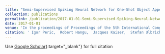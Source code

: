 ```yaml
---
title: "Semi-Supervised Spiking Neural Network for One-Shot Object Appearance Learning"
collection: publications
permalink: /publication/2017-01-01-Semi-Supervised-Spiking-Neural-Network-for-One-Shot-Object-Appearance-Learning
date: 2017-01-01
venue: 'In the proceedings of Proceedings of the 5th International Congress on Neurotechnology, Electronics and Informatics - NEUROTECHNIX,'
citation: ' Igor Peric,  Robert Hangu,  Jacques Kaiser,  Stefan Ulbrich,  Arne Roennau,  Johann Zoellner,  Ruediger Dillman, &quot;Semi-Supervised Spiking Neural Network for One-Shot Object Appearance Learning.&quot; In the proceedings of Proceedings of the 5th International Congress on Neurotechnology, Electronics and Informatics - NEUROTECHNIX,, 2017.'
---
```

Use [Google Scholar](https://scholar.google.com/scholar?q=Semi+Supervised+Spiking+Neural+Network+for+One+Shot+Object+Appearance+Learning){:target="_blank"} for full citation